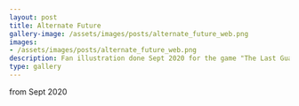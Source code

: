 ```yaml
---
layout: post
title: Alternate Future
gallery-image: /assets/images/posts/alternate_future_web.png
images: 
- /assets/images/posts/alternate_future_web.png
description: Fan illustration done Sept 2020 for the game "The Last Guardian"
type: gallery
---
```


from Sept 2020
